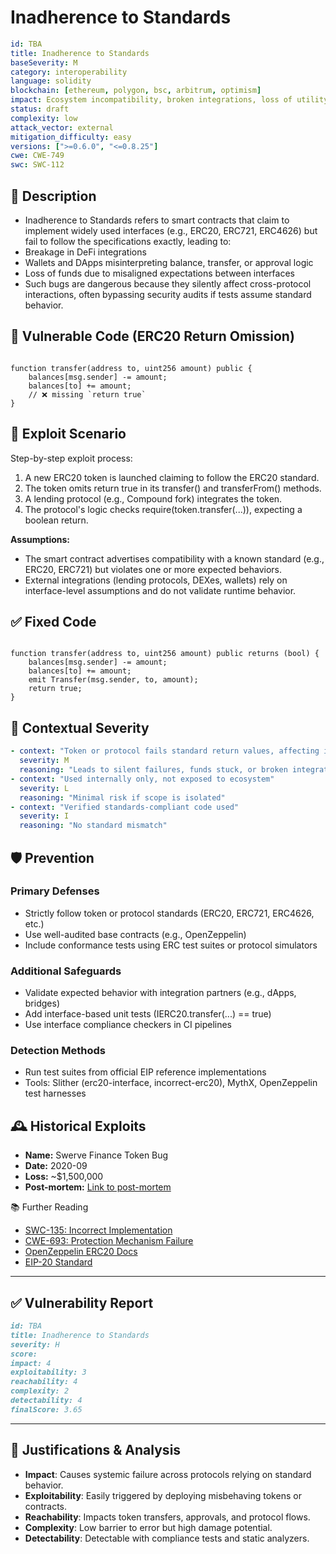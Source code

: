 # Inadherence to Standards

```YAML
id: TBA
title: Inadherence to Standards
baseSeverity: M
category: interoperability
language: solidity
blockchain: [ethereum, polygon, bsc, arbitrum, optimism]
impact: Ecosystem incompatibility, broken integrations, loss of utility
status: draft
complexity: low
attack_vector: external
mitigation_difficulty: easy
versions: [">=0.6.0", "<=0.8.25"]
cwe: CWE-749
swc: SWC-112
```

## 📝 Description

- Inadherence to Standards refers to smart contracts that claim to implement widely used interfaces (e.g., ERC20, ERC721, ERC4626) but fail to follow the specifications exactly, leading to:
- Breakage in DeFi integrations
- Wallets and DApps misinterpreting balance, transfer, or approval logic
- Loss of funds due to misaligned expectations between interfaces
- Such bugs are dangerous because they silently affect cross-protocol interactions, often bypassing security audits if tests assume standard behavior.

## 🚨 Vulnerable Code (ERC20 Return Omission)

```solidity

function transfer(address to, uint256 amount) public {
    balances[msg.sender] -= amount;
    balances[to] += amount;
    // ❌ missing `return true`
}
```

## 🧪 Exploit Scenario

Step-by-step exploit process:

1. A new ERC20 token is launched claiming to follow the ERC20 standard.
2. The token omits return true in its transfer() and transferFrom() methods.
3. A lending protocol (e.g., Compound fork) integrates the token.
4. The protocol's logic checks require(token.transfer(...)), expecting a boolean return.

**Assumptions:**

- The smart contract advertises compatibility with a known standard (e.g., ERC20, ERC721) but violates one or more expected behaviors.
- External integrations (lending protocols, DEXes, wallets) rely on interface-level assumptions and do not validate runtime behavior.

## ✅ Fixed Code

```solidity

function transfer(address to, uint256 amount) public returns (bool) {
    balances[msg.sender] -= amount;
    balances[to] += amount;
    emit Transfer(msg.sender, to, amount);
    return true;
}
```

## 🧭 Contextual Severity

```yaml
- context: "Token or protocol fails standard return values, affecting integrations"
  severity: M
  reasoning: "Leads to silent failures, funds stuck, or broken integrations"
- context: "Used internally only, not exposed to ecosystem"
  severity: L
  reasoning: "Minimal risk if scope is isolated"
- context: "Verified standards-compliant code used"
  severity: I
  reasoning: "No standard mismatch"
```

## 🛡️ Prevention

### Primary Defenses

- Strictly follow token or protocol standards (ERC20, ERC721, ERC4626, etc.)
- Use well-audited base contracts (e.g., OpenZeppelin)
- Include conformance tests using ERC test suites or protocol simulators

### Additional Safeguards

- Validate expected behavior with integration partners (e.g., dApps, bridges)
- Add interface-based unit tests (IERC20.transfer(...) == true)
- Use interface compliance checkers in CI pipelines

### Detection Methods

- Run test suites from official EIP reference implementations
- Tools: Slither (erc20-interface, incorrect-erc20), MythX, OpenZeppelin test harnesses

## 🕰️ Historical Exploits
 
- **Name:** Swerve Finance Token Bug 
- **Date:** 2020-09 
- **Loss:** ~$1,500,000 
- **Post-mortem:** [Link to post-mortem](https://discord.gg/swerve)  
  
📚 Further Reading

- [SWC-135: Incorrect Implementation](https://swcregistry.io/docs/SWC-135) 
- [CWE-693: Protection Mechanism Failure](https://cwe.mitre.org/data/definitions/693.html) 
- [OpenZeppelin ERC20 Docs](https://docs.openzeppelin.com/contracts/4.x/api/token/erc20) 
- [EIP-20 Standard](https://eips.ethereum.org/EIPS/eip-20) 

---

## ✅ Vulnerability Report

```markdown
id: TBA
title: Inadherence to Standards
severity: H
score:
impact: 4 
exploitability: 3  
reachability: 4  
complexity: 2  
detectability: 4  
finalScore: 3.65
```

---

## 📄 Justifications & Analysis

- **Impact**: Causes systemic failure across protocols relying on standard behavior.
- **Exploitability**: Easily triggered by deploying misbehaving tokens or contracts.
- **Reachability**: Impacts token transfers, approvals, and protocol flows.
- **Complexity**: Low barrier to error but high damage potential.
- **Detectability**: Detectable with compliance tests and static analyzers.
